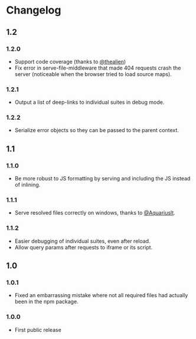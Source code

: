 # Changelog

## 1.2

### 1.2.0

* Support code coverage (thanks to [@thealien](https://github.com/thealien))
* Fix error in serve-file-middleware that made 404 requests crash the server (noticeable when the browser tried to load source maps).

### 1.2.1

* Output a list of deep-links to individual suites in debug mode.

### 1.2.2

* Serialize error objects so they can be passed to the parent context.

## 1.1

### 1.1.0

* Be more robust to JS formatting by serving and including the JS instead of inlining.

### 1.1.1

* Serve resolved files correctly on windows, thanks to [@Aquariuslt](https://github.com/Aquariuslt).

### 1.1.2

* Easier debugging of individual suites, even after reload.
* Allow query params after requests to iframe or its script.

## 1.0

### 1.0.1

* Fixed an embarrassing mistake where not all required files had actually been in the npm package.

### 1.0.0

* First public release
